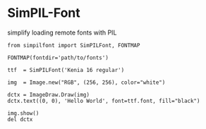# SimPIL-Font
simplify loading remote fonts with PIL

```python3
from simpilfont import SimPILFont, FONTMAP

FONTMAP(fontdir='path/to/fonts')

ttf  = SimPILFont('Kenia 16 regular')

img  = Image.new("RGB", (256, 256), color="white")

dctx = ImageDraw.Draw(img)
dctx.text((0, 0), 'Hello World', font=ttf.font, fill="black")

img.show()
del dctx
```


